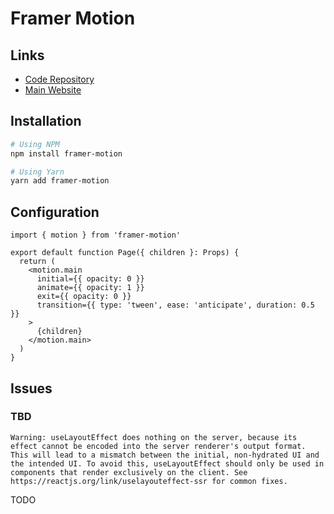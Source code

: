 # Framer Motion

## Links

- [Code Repository](https://github.com/framer/motion)
- [Main Website](https://framer.com/motion/)

## Installation

```sh
# Using NPM
npm install framer-motion

# Using Yarn
yarn add framer-motion
```

## Configuration

```tsx
import { motion } from 'framer-motion'

export default function Page({ children }: Props) {
  return (
    <motion.main
      initial={{ opacity: 0 }}
      animate={{ opacity: 1 }}
      exit={{ opacity: 0 }}
      transition={{ type: 'tween', ease: 'anticipate', duration: 0.5 }}
    >
      {children}
    </motion.main>
  )
}
```

## Issues

### TBD

```log
Warning: useLayoutEffect does nothing on the server, because its effect cannot be encoded into the server renderer's output format. This will lead to a mismatch between the initial, non-hydrated UI and the intended UI. To avoid this, useLayoutEffect should only be used in components that render exclusively on the client. See https://reactjs.org/link/uselayouteffect-ssr for common fixes.
```

TODO
